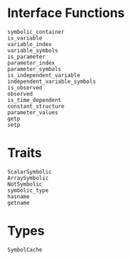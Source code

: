 # Interface Functions

```@docs
symbolic_container
is_variable
variable_index
variable_symbols
is_parameter
parameter_index
parameter_symbols
is_independent_variable
independent_variable_symbols
is_observed
observed
is_time_dependent
constant_structure
parameter_values
getp
setp
```

# Traits

```@docs
ScalarSymbolic
ArraySymbolic
NotSymbolic
symbolic_type
hasname
getname
```

# Types

```@docs
SymbolCache
```
